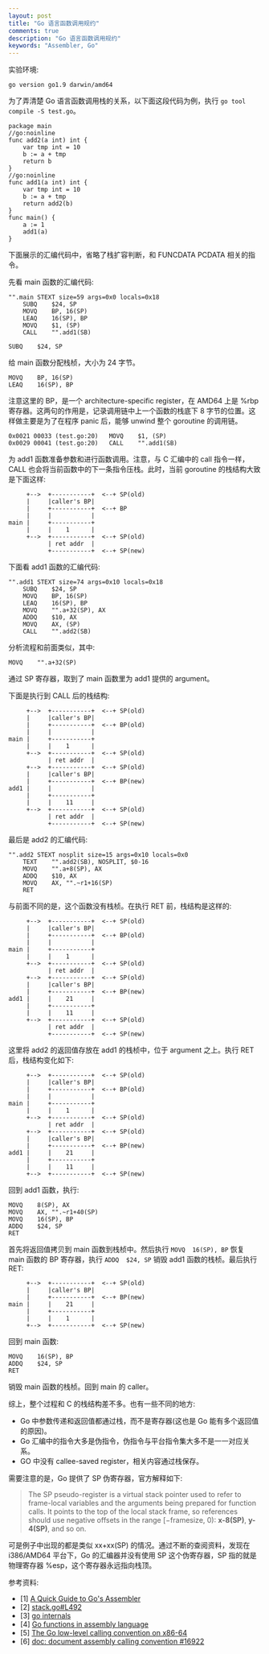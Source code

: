 ```yaml
---
layout: post
title: "Go 语言函数调用规约"
comments: true
description: "Go 语言函数调用规约"
keywords: "Assembler, Go"
---
```


实验环境:

```
go version go1.9 darwin/amd64
```

为了弄清楚 Go 语言函数调用栈的关系，以下面这段代码为例，执行 `go tool compile -S test.go`。

```
package main
//go:noinline
func add2(a int) int {
    var tmp int = 10
    b := a + tmp
    return b
}
//go:noinline
func add1(a int) int {
    var tmp int = 10
    b := a + tmp
    return add2(b)
}
func main() {
    a := 1
    add1(a)
}
```

下面展示的汇编代码中，省略了栈扩容判断，和 FUNCDATA PCDATA 相关的指令。

先看 main 函数的汇编代码:

```
"".main STEXT size=59 args=0x0 locals=0x18
	SUBQ	$24, SP
	MOVQ	BP, 16(SP)
	LEAQ	16(SP), BP
	MOVQ	$1, (SP)
	CALL	"".add1(SB)
```

```
SUBQ	$24, SP
```

给 main 函数分配栈桢，大小为 24 字节。

```
MOVQ	BP, 16(SP)
LEAQ	16(SP), BP
```

注意这里的 BP，是一个 architecture-specific register，在 AMD64 上是 %rbp 寄存器。这两句的作用是，记录调用链中上一个函数的栈底下 8 字节的位置。这样做主要是为了在程序 panic 后，能够 unwind 整个 goroutine 的调用链。

```
0x0021 00033 (test.go:20)	MOVQ	$1, (SP)
0x0029 00041 (test.go:20)	CALL	"".add1(SB)
```

为 add1 函数准备参数和进行函数调用。注意，与 C 汇编中的 call 指令一样，CALL 也会将当前函数中的下一条指令压栈。此时，当前 goroutine 的栈结构大致是下面这样:

```
     +-->  +-----------+  <--+ SP(old)
     |     |caller's BP|
     |     +-----------+  <--+ BP
     |     |           |
main |     +-----------+
     |     |    1      |
     +-->  +-----------+  <--+ SP(old)
           | ret addr  |
           +-----------+  <--+ SP(new)
```

下面看 add1 函数的汇编代码:

```
"".add1 STEXT size=74 args=0x10 locals=0x18
	SUBQ	$24, SP
	MOVQ	BP, 16(SP)
	LEAQ	16(SP), BP
	MOVQ	"".a+32(SP), AX
	ADDQ	$10, AX
	MOVQ	AX, (SP)
	CALL	"".add2(SB)
```

分析流程和前面类似，其中:

```
MOVQ	"".a+32(SP)
```

通过 SP 寄存器，取到了 main 函数里为 add1 提供的 argument。

下面是执行到 CALL 后的栈结构:

```
     +-->  +-----------+  <--+ SP(old)
     |     |caller's BP|
     |     +-----------+  <--+ BP(old)
     |     |           |
main |     +-----------+
     |     |    1      |
     +-->  +-----------+  <--+ SP(old)
           | ret addr  |
     +-->  +-----------+  <--+ SP(old)
     |     |caller's BP|
     |     +-----------+  <--+ BP(new)
add1 |     |           |
     |     +-----------+
     |     |    11     |
     +-->  +-----------+  <--+ SP(old)
           | ret addr  |
           +-----------+  <--+ SP(new)
```

最后是 add2 的汇编代码:

```
"".add2 STEXT nosplit size=15 args=0x10 locals=0x0
    TEXT	"".add2(SB), NOSPLIT, $0-16
    MOVQ	"".a+8(SP), AX
    ADDQ	$10, AX
    MOVQ	AX, "".~r1+16(SP)
    RET
```

与前面不同的是，这个函数没有栈桢。在执行 RET 前，栈结构是这样的:

```
     +-->  +-----------+  <--+ SP(old)
     |     |caller's BP|
     |     +-----------+  <--+ BP(old)
     |     |           |
main |     +-----------+
     |     |    1      |
     +-->  +-----------+  <--+ SP(old)
           | ret addr  |
     +-->  +-----------+  <--+ SP(old)
     |     |caller's BP|
     |     +-----------+  <--+ BP(new)
add1 |     |    21     |
     |     +-----------+
     |     |    11     |
     +-->  +-----------+  <--+ SP(old)
           | ret addr  |
           +-----------+  <--+ SP(new)
```

这里将 add2 的返回值存放在 add1 的栈桢中，位于 argument 之上。执行 RET 后，栈结构变化如下:

```
     +-->  +-----------+  <--+ SP(old)
     |     |caller's BP|
     |     +-----------+  <--+ BP(old)
     |     |           |
main |     +-----------+
     |     |    1      |
     +-->  +-----------+  <--+ SP(old)
           | ret addr  |
     +-->  +-----------+  <--+ SP(old)
     |     |caller's BP|
     |     +-----------+  <--+ BP(new)
add1 |     |    21     |
     |     +-----------+
     |     |    11     |
     +-->  +-----------+  <--+ SP(new)
```

回到 add1 函数，执行:

```
MOVQ	8(SP), AX
MOVQ	AX, "".~r1+40(SP)
MOVQ	16(SP), BP
ADDQ	$24, SP
RET
```

首先将返回值拷贝到 main 函数到栈桢中。然后执行 `MOVQ  16(SP), BP` 恢复 main 函数的 BP 寄存器，执行 `ADDQ  $24, SP` 销毁 add1 函数的栈桢。最后执行 RET:

```
     +-->  +-----------+  <--+ SP(old)
     |     |caller's BP|
     |     +-----------+  <--+ BP(new)
main |     |    21     |
     |     +-----------+
     |     |    1      |
     +-->  +-----------+  <--+ SP(new)
```

回到 main 函数:

```
MOVQ	16(SP), BP
ADDQ	$24, SP
RET
```

销毁 main 函数的栈桢。回到 main 的 caller。

综上，整个过程和 C 的栈结构差不多。也有一些不同的地方:

- Go 中参数传递和返回值都通过栈，而不是寄存器(这也是 Go 能有多个返回值的原因)。
- Go 汇编中的指令大多是伪指令，伪指令与平台指令集大多不是一一对应关系。
- GO 中没有 callee-saved register，相关内容通过栈保存。

需要注意的是，Go 提供了 SP 伪寄存器，官方解释如下:

> The SP pseudo-register is a virtual stack pointer used to refer to frame-local variables and the arguments being prepared for function calls. It points to the top of the local stack frame, so references should use negative offsets in the range [−framesize, 0): **x-8(SP)**, **y-4(SP)**, and so on.

可是例子中出现的都是类似 xx+xx(SP) 的情况。通过不断的查阅资料，发现在 i386/AMD64 平台下，Go 的汇编器并没有使用 SP 这个伪寄存器，SP 指的就是物理寄存器 %esp，这个寄存器永远指向栈顶。

参考资料:

- [1] [A Quick Guide to Go's Assembler](https://golang.org/doc/asm)
- [2] [stack.go#L492](https://github.com/golang/go/blob/release-branch.go1.12/src/runtime/stack.go#L492)
- [3] [go internals](https://github.com/teh-cmc/go-internals/blob/master/chapter1_assembly_primer/README.md)
- [4] [Go functions in assembly language](https://lrita.github.io/images/posts/go/GoFunctionsInAssembly.pdf)
- [5] [The Go low-level calling convention on x86-64](https://science.raphael.poss.name/go-calling-convention-x86-64.html)
- [6] [doc: document assembly calling convention #16922](https://github.com/golang/go/issues/16922)